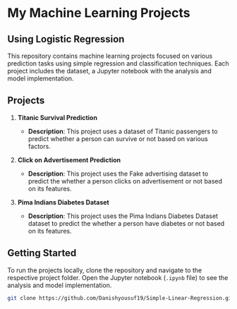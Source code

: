 # My Machine Learning Projects
## Using Logistic Regression

This repository contains machine learning projects focused on various prediction tasks using simple regression and classification techniques. Each project includes the dataset, a Jupyter notebook with the analysis and model implementation.

## Projects

1. **Titanic Survival Prediction**
   - **Description**: This project uses a dataset of Titanic passengers to predict whether a person can survive or not based on various factors.

2. **Click on Advertisement Prediction**
   - **Description**: This project uses the Fake advertising  dataset to predict the whether a person clicks on advertisement or not based on its features.
     
3. **Pima Indians Diabetes Dataset**
   - **Description**: This project uses the Pima Indians Diabetes Dataset  dataset to predict the whether a person have diabetes or not based on its features.

## Getting Started

To run the projects locally, clone the repository and navigate to the respective project folder. Open the Jupyter notebook (`.ipynb` file) to see the analysis and model implementation.

```bash
git clone https://github.com/Danishyousuf19/Simple-Linear-Regression.git
